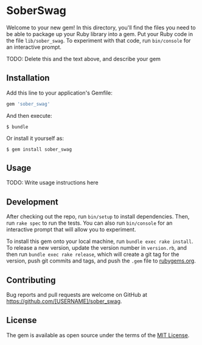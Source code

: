 # SoberSwag

Welcome to your new gem! In this directory, you'll find the files you need to be able to package up your Ruby library into a gem. Put your Ruby code in the file `lib/sober_swag`. To experiment with that code, run `bin/console` for an interactive prompt.

TODO: Delete this and the text above, and describe your gem

## Installation

Add this line to your application's Gemfile:

```ruby
gem 'sober_swag'
```

And then execute:

    $ bundle

Or install it yourself as:

    $ gem install sober_swag

## Usage

TODO: Write usage instructions here

## Development

After checking out the repo, run `bin/setup` to install dependencies. Then, run `rake spec` to run the tests. You can also run `bin/console` for an interactive prompt that will allow you to experiment.

To install this gem onto your local machine, run `bundle exec rake install`. To release a new version, update the version number in `version.rb`, and then run `bundle exec rake release`, which will create a git tag for the version, push git commits and tags, and push the `.gem` file to [rubygems.org](https://rubygems.org).

## Contributing

Bug reports and pull requests are welcome on GitHub at https://github.com/[USERNAME]/sober_swag.

## License

The gem is available as open source under the terms of the [MIT License](https://opensource.org/licenses/MIT).

